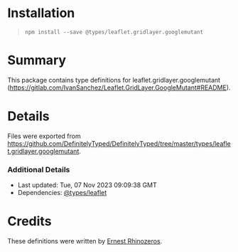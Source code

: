 # Installation
> `npm install --save @types/leaflet.gridlayer.googlemutant`

# Summary
This package contains type definitions for leaflet.gridlayer.googlemutant (https://gitlab.com/IvanSanchez/Leaflet.GridLayer.GoogleMutant#README).

# Details
Files were exported from https://github.com/DefinitelyTyped/DefinitelyTyped/tree/master/types/leaflet.gridlayer.googlemutant.

### Additional Details
 * Last updated: Tue, 07 Nov 2023 09:09:38 GMT
 * Dependencies: [@types/leaflet](https://npmjs.com/package/@types/leaflet)

# Credits
These definitions were written by [Ernest Rhinozeros](https://github.com/ernest-rhinozeros).
